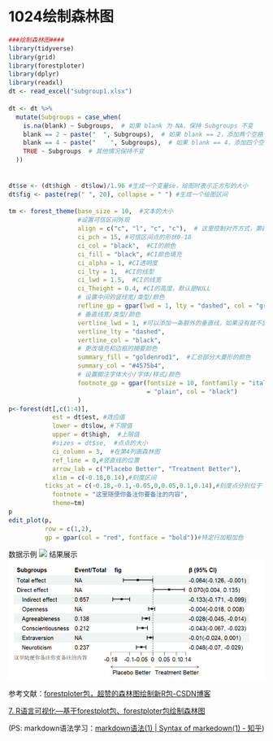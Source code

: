 # 1024绘制森林图

```R
###绘制森林图####
library(tidyverse)
library(grid)
library(forestploter)
library(dplyr)
library(readxl)
dt <- read_excel("subgroup1.xlsx")

dt <- dt %>%
  mutate(Subgroups = case_when(
    is.na(blank) ~ Subgroups,  # 如果 blank 为 NA，保持 Subgroups 不变
    blank == 2 ~ paste("  ", Subgroups),  # 如果 blank == 2，添加两个空格
    blank == 4 ~ paste("    ", Subgroups),  # 如果 blank == 4，添加四个空格
    TRUE ~ Subgroups  # 其他情况保持不变
  ))


dt$se <- (dt$high - dt$low)/1.96 #生成一个变量se，绘图时表示正方形的大小
dt$fig <- paste(rep(" ", 20), collapse = " ") #生成一个绘图区间

tm <- forest_theme(base_size = 10,  #文本的大小
                   #设置可信区间外观
                   align = c("c", "l", "c", "c"),  # 这里控制对齐方式，第四列为 'c' 表示居中
                   ci_pch = 15, #可信区间点的形状0-18
                   ci_col = "black",  #CI的颜色
                   ci_fill = "black", #CI颜色填充
                   ci_alpha = 1, #CI透明度
                   ci_lty = 1,  #CI的线型
                   ci_lwd = 1.5,  #CI的线宽
                   ci_Theight = 0.4, #CI的高度，默认是NULL
                   # 设置中间的竖线宽/类型/颜色
                   refline_gp = gpar(lwd = 1, lty = "dashed", col = "grey20"),
                   # 垂直线宽/类型/颜色
                   vertline_lwd = 1, #可以添加一条额外的垂直线，如果没有就不显示
                   vertline_lty = "dashed",
                   vertline_col = "black",
                   # 更改填充和边框的摘要颜色
                   summary_fill = "goldenrod1",  #汇总部分大菱形的颜色
                   summary_col = "#4575b4",
                   # 设置脚注字体大小/字体/样式/颜色
                   footnote_gp = gpar(fontsize = 10, fontfamily = "italic", fontface
                                      = "plain", col = "black")
                   )
p<-forest(dt[,c(1:4)],
            est = dt$est, #效应值
            lower = dt$low, #下限值
            upper = dt$high,  #上限值
            #sizes = dt$se,  #点点的大小
            ci_column = 3,  #在第4列画森林图
            ref_line = 0,#竖直线的位置
            arrow_lab = c("Placebo Better", "Treatment Better"),
            xlim = c(-0.18,0.14),#刻度区间
          ticks_at = c(-0.18,-0.1,-0.05,0,0.05,0.1,0.14),#刻度点分别位于
            footnote = "这里随便你备注你要备注的内容",
            theme=tm)
p
edit_plot(p,
          row = c(1,2),
          gp = gpar(col = "red", fontface = "bold"))#特定行加粗加色
```

数据示例
![](https://github.com/yynsda/papercode/blob/main/images/102411.jpg)
结果展示
![](images/102412.jpg)

参考文献：[forestploter包，超赞的森林图绘制新R包-CSDN博客](https://blog.csdn.net/qazplm12_3/article/details/125139420)

[7. R语言可视化—基于forestplot包、forestploter包绘制森林图](https://mp.weixin.qq.com/s/3Nn9i4jXVPCkmgOLQZyQDw)

(PS: markdown语法学习：[markdown语法(1) | Syntax of markedown(1) - 知乎](https://zhuanlan.zhihu.com/p/683069416))


